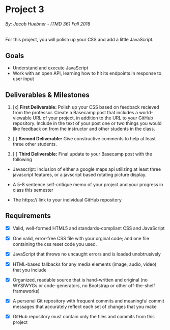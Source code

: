 # Project 3
###### By: Jacob Huebner - ITMD 361 Fall 2018 

For this project, you will polish up your CSS and add a little JavaScript.

## Goals

* Understand and execute JavaScript
* Work with an open API, learning how to hit its endpoints in response to user input

## Deliverables & Milestones


1. [x] **First Deliverable:** Polish up your CSS based on feedback recieved from the professor. Create a Basecamp post that includes a world-viewable URL of your project, in addition to the URL to your GitHub repository. Include in the text of your post one or two things you would like feedback on from the instructor and other students in the class.

2. [ ] **Second Deliverable:** Give constructive comments to help at least three other students.

3. [ ] **Third Deliverable:** Final update to your Basecamp post with the following

* Javascript: Inclusion of either a google maps api utilizing at least three javascript features, or a javscript based rotating picture display.

* A 5-8 sentence self-critique memo of your project and your progress in class this semester

* The https:// link to your individual GitHub repository

## Requirements

- [x] Valid, well-formed HTML5 and standards-compliant CSS and JavaScript

- [x] One valid, error-free CSS file with your orginal code; and one file containing the css reset code you used.

- [x] JavaScript that throws no uncaught errors and is loaded unobtrusively

- [x] HTML-based fallbacks for any media elements (image, audio, video) that you include

- [x] Organized, readable source that is hand-written and original (no WYSIWYGs or code-generators, no Bootstrap or other off-the-shelf frameworks)

- [x] A personal Git repository with frequent commits and meaningful commit messages that accurately reflect each set of changes that you make

- [x] GitHub repository must contain only the files and commits from this project
